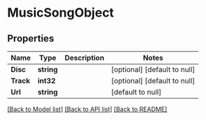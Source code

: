 # MusicSongObject

## Properties
Name | Type | Description | Notes
------------ | ------------- | ------------- | -------------
**Disc** | **string** |  | [optional] [default to null]
**Track** | **int32** |  | [optional] [default to null]
**Url** | **string** |  | [default to null]

[[Back to Model list]](../README.md#documentation-for-models) [[Back to API list]](../README.md#documentation-for-api-endpoints) [[Back to README]](../README.md)

